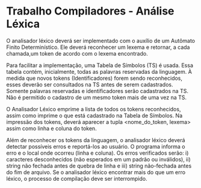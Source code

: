 # Trabalho Compiladores - Análise Léxica
O analisador léxico deverá ser implementado com o auxílio de um Autômato Finito Determinístico. Ele deverá reconhecer um lexema e retornar, a cada chamada,um token de acordo com o lexema encontrado.

Para facilitar a implementação, uma Tabela de Símbolos (TS) é usada. Essa tabela contém, inicialmente, todas as palavras reservadas da linguagem. À medida que novos tokens (Identificadores) forem sendo reconhecidos, esses deverão ser consultados na TS antes de serem cadastrados. Somente palavras reservadas e identificadores serão cadastrados na TS. Não é permitido o cadastro de um mesmo token mais de uma vez na TS.

O Analisador Léxico emprime a lista de todos os tokens reconhecidos, assim como imprime o que está cadastrado na Tabela de Símbolos. Na impressão dos tokens, deverá aparecer a tupla <nome_do_token, lexema> assim como linha e coluna do token.

Além de reconhecer os tokens da linguagem, o analisador léxico deverá detectar possíveis erros e reportá-los ao usuário. O programa informa o erro e o local onde ocorreu (linha e coluna). Os erros verificados serão: i) caracteres desconhecidos (não esperados em um padrão ou inválidos), ii) string não fechada antes de quebra de linha e iii) string não-fechada antes do fim de arquivo. Se o analisador léxico encontrar mais do que um erro léxico, o processo de compilação deve ser interrompido.

